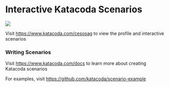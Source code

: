 # Interactive Katacoda Scenarios

[![](http://shields.katacoda.com/katacoda/cesosag/count.svg)](https://www.katacoda.com/cesosag "Get your profile on Katacoda.com")

Visit https://www.katacoda.com/cesosag to view the profile and interactive scenarios

### Writing Scenarios
Visit https://www.katacoda.com/docs to learn more about creating Katacoda scenarios

For examples, visit https://github.com/katacoda/scenario-example
